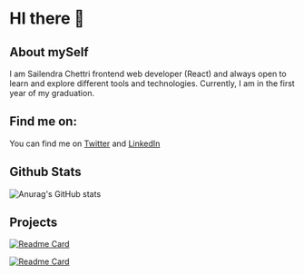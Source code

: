 # HI there 👋 


## About mySelf

I am Sailendra Chettri frontend web developer (React) and always open to learn and explore different tools and technologies. Currently, I am in the first year of my graduation.

## Find me on:

You can find me on [Twitter](https://www.twitter.com/sailendrchettri) and [LinkedIn](https://www.linkedin.com/in/sailendrachettri)

## Github Stats
![Anurag's GitHub stats](https://github-readme-stats.vercel.app/api?username=sailendrachettri&hide=contribs,prs&show_icons=true&theme=radical)


## Projects 
[![Readme Card](https://github-readme-stats.vercel.app/api/pin/?username=sailendrachettri&repo=react-portfolio&show_owner=true)](https://github.com/sailendrachettri/react-portfolio)

[![Readme Card](https://github-readme-stats.vercel.app/api/pin/?username=sailendrachettri&repo=e-learning&show_owner=true)](https://github.com/sailendrachettri/e-learning)

<!-- Resource: https://github.com/anuraghazra/github-readme-stats  -->
